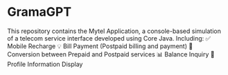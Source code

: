 # GramaGPT
This repository contains the Mytel Application, a console-based simulation of a telecom service interface developed using Core Java. Including:  ✅ Mobile Recharge 💡 Bill Payment (Postpaid billing and payment)  🔁 Conversion between Prepaid and Postpaid services  📊 Balance Inquiry 👤 Profile Information Display
